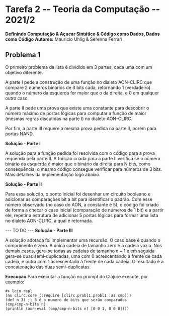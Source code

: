 # Tarefa 2 -- Teoria da Computação -- 2021/2
**Definindo Computação & Açucar Sintático & Código como Dados, Dados como Código**
**Autores:** Mauricio Uhlig & Serenna Ferrari

## Problema 1
O primeiro problema da lista é dividido em 3 partes, cada uma com um objetivo diferente.

A parte I pede a construção de uma função no dialeto AON-CLIRC que compare 2 números binários de 3 bits cada, retornando 1 (verdadeiro) quando o número
da esquerda for maior que o da direita, e 0 em qualquer outro caso.

A parte II pede uma prova que existe uma constante para descobrir o número máximo de portas lógicas para computar a função de maior (mesmas regras 
discutidas na parte I) no dialeto AON-CLIRC.

Por fim, a parte III requere a mesma prova pedida na parte II, porém para portas NAND.

**Solução - Parte I**

A solução para a função pedida foi resolvida com o código para a prova requerida pela parte II.
A função criada para a parte II verifica se o número binário da esquerda é maior que o binário da direita para N bits,
como consequência, o mesmo código consegue verificar para números de 3 bits. Mais detalhes da implementação logo abaixo.


**Solução - Parte II**

Para essa solução, o ponto inicial foi desenhar um circuito booleano e adicionar
as comparações bit a bit para identificar o padrão. Com esse número observado (no caso
do AON, a constante é 5), o código foi criado de forma a checar o caso inicial 
(comparação de números de 1 bit) e a partir ele, repetir a estrutura de adicionar 5 portas
lógicas para formar uma lista no dialeto AON-CLIRC, a qual é retornada.



 --- TO DO ---
**Solução - Parte III**

A solução adotada foi implementar uma recursão. O caso base é quando o
comprimento é zero. A única cadeia de tamanho zero é a cadeia vazia. Nos demais
casos, gera-se todas as cadeias de tamanho $n-1$ e em seguida gera-se duas
semi-duplicadas, uma com 0 acrescentando à frente de cada cadeia, e outra com 1
acrescentado à frente de cada cadeia. O resultado é a concatenação das duas
semi-duplicatas.

**Execução**
Para executar a função no prompt do Clojure execute, por exemplo:
```
#> lein repl
(ns clirc.core (:require [clirc.probl1.probl1 :as cmp]))
(def n 3) ;; 3 é o numero de bits que serão comparados
(cmp/cmp-n-bits n) 
(println (aon-eval (cmp/cmp-n-bits n) [0 0 1, 0 0 0])))
```